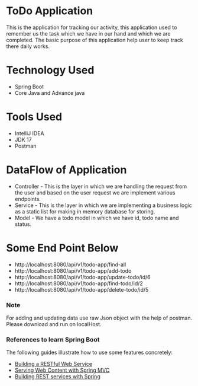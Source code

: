 
# ToDo Application
This is the application for tracking our activity, this application used to remember us the task which we have in our hand and which we are completed.
The basic purpose of this application help user to keep track there daily works.
# Technology Used
* Spring Boot
* Core Java and Advance java

# Tools Used
* IntelliJ IDEA
* JDK 17
* Postman

# DataFlow of Application
* Controller - This is the layer in which we are handling the request from the user and based on the user request we are implement various endpoints.
* Service - This is  the layer in which we are implementing a business logic as a static list for making in memory database for storing.
* Model - We have a todo model in which we have id, todo name and status.

# Some End Point Below
* http://localhost:8080/api/v1/todo-app/find-all
* http://localhost:8080/api/v1/todo-app/add-todo
* http://localhost:8080/api/v1/todo-app/update-todo/id/6
* http://localhost:8080/api/v1/todo-app/find-todo/id/2
* http://localhost:8080/api/v1/todo-app/delete-todo/id/5

### Note
For adding and updating data use raw Json object with the help of postman.
Please download and run on localHost.

### References to learn Spring Boot
The following guides illustrate how to use some features concretely:

* [Building a RESTful Web Service](https://spring.io/guides/gs/rest-service/)
* [Serving Web Content with Spring MVC](https://spring.io/guides/gs/serving-web-content/)
* [Building REST services with Spring](https://spring.io/guides/tutorials/rest/)

